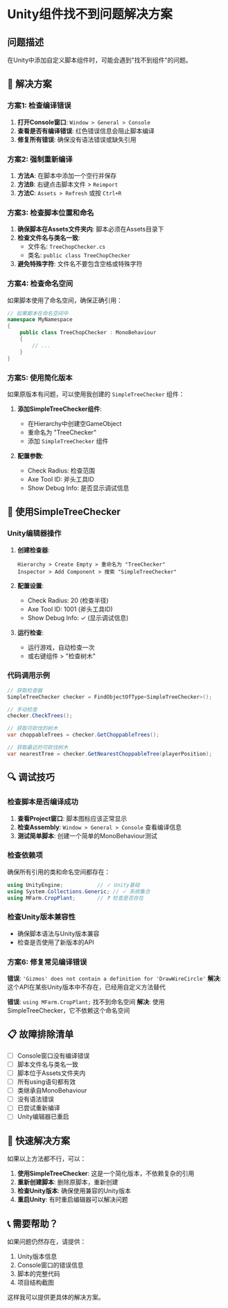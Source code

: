 # Unity组件找不到问题解决方案

## 问题描述
在Unity中添加自定义脚本组件时，可能会遇到"找不到组件"的问题。

## 🔧 解决方案

### 方案1: 检查编译错误
1. **打开Console窗口**: `Window > General > Console`
2. **查看是否有编译错误**: 红色错误信息会阻止脚本编译
3. **修复所有错误**: 确保没有语法错误或缺失引用

### 方案2: 强制重新编译
1. **方法A**: 在脚本中添加一个空行并保存
2. **方法B**: 右键点击脚本文件 > `Reimport`
3. **方法C**: `Assets > Refresh` 或按 `Ctrl+R`

### 方案3: 检查脚本位置和命名
1. **确保脚本在Assets文件夹内**: 脚本必须在Assets目录下
2. **检查文件名与类名一致**: 
   - 文件名: `TreeChopChecker.cs`
   - 类名: `public class TreeChopChecker`
3. **避免特殊字符**: 文件名不要包含空格或特殊字符

### 方案4: 检查命名空间
如果脚本使用了命名空间，确保正确引用：
```csharp
// 如果脚本在命名空间中
namespace MyNamespace
{
    public class TreeChopChecker : MonoBehaviour
    {
        // ...
    }
}
```

### 方案5: 使用简化版本
如果原版本有问题，可以使用我创建的 `SimpleTreeChecker` 组件：

1. **添加SimpleTreeChecker组件**:
   - 在Hierarchy中创建空GameObject
   - 重命名为 "TreeChecker"
   - 添加 `SimpleTreeChecker` 组件

2. **配置参数**:
   - Check Radius: 检查范围
   - Axe Tool ID: 斧头工具ID
   - Show Debug Info: 是否显示调试信息

## 🎯 使用SimpleTreeChecker

### Unity编辑器操作
1. **创建检查器**:
   ```
   Hierarchy > Create Empty > 重命名为 "TreeChecker"
   Inspector > Add Component > 搜索 "SimpleTreeChecker"
   ```

2. **配置设置**:
   - Check Radius: 20 (检查半径)
   - Axe Tool ID: 1001 (斧头工具ID)
   - Show Debug Info: ✓ (显示调试信息)

3. **运行检查**:
   - 运行游戏，自动检查一次
   - 或右键组件 > "检查树木"

### 代码调用示例
```csharp
// 获取检查器
SimpleTreeChecker checker = FindObjectOfType<SimpleTreeChecker>();

// 手动检查
checker.CheckTrees();

// 获取可砍伐的树木
var choppableTrees = checker.GetChoppableTrees();

// 获取最近的可砍伐树木
var nearestTree = checker.GetNearestChoppableTree(playerPosition);
```

## 🔍 调试技巧

### 检查脚本是否编译成功
1. **查看Project窗口**: 脚本图标应该正常显示
2. **检查Assembly**: `Window > General > Console` 查看编译信息
3. **测试简单脚本**: 创建一个简单的MonoBehaviour测试

### 检查依赖项
确保所有引用的类和命名空间都存在：
```csharp
using UnityEngine;           // ✓ Unity基础
using System.Collections.Generic; // ✓ 系统集合
using MFarm.CropPlant;       // ❓ 检查是否存在
```

### 检查Unity版本兼容性
- 确保脚本语法与Unity版本兼容
- 检查是否使用了新版本的API

### 方案6: 修复常见编译错误
**错误**: `'Gizmos' does not contain a definition for 'DrawWireCircle'`
**解决**: 这个API在某些Unity版本中不存在，已经用自定义方法替代

**错误**: `using MFarm.CropPlant;` 找不到命名空间
**解决**: 使用SimpleTreeChecker，它不依赖这个命名空间

## 📋 故障排除清单

- [ ] Console窗口没有编译错误
- [ ] 脚本文件名与类名一致
- [ ] 脚本位于Assets文件夹内
- [ ] 所有using语句都有效
- [ ] 类继承自MonoBehaviour
- [ ] 没有语法错误
- [ ] 已尝试重新编译
- [ ] Unity编辑器已重启

## 🚀 快速解决方案

如果以上方法都不行，可以：

1. **使用SimpleTreeChecker**: 这是一个简化版本，不依赖复杂的引用
2. **重新创建脚本**: 删除原脚本，重新创建
3. **检查Unity版本**: 确保使用兼容的Unity版本
4. **重启Unity**: 有时重启编辑器可以解决问题

## 📞 需要帮助？

如果问题仍然存在，请提供：
1. Unity版本信息
2. Console窗口的错误信息
3. 脚本的完整代码
4. 项目结构截图

这样我可以提供更具体的解决方案。 